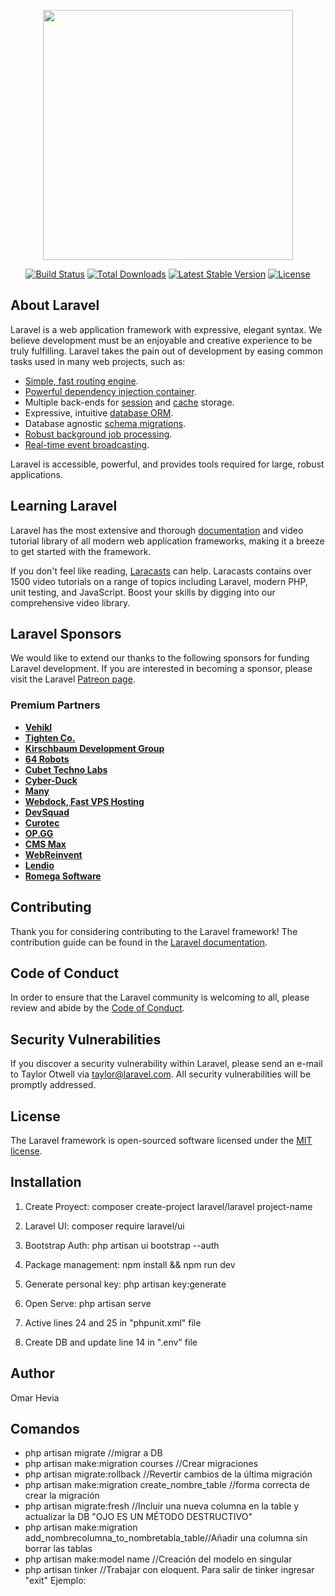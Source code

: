 <p align="center"><a href="https://laravel.com" target="_blank"><img src="https://raw.githubusercontent.com/laravel/art/master/logo-lockup/5%20SVG/2%20CMYK/1%20Full%20Color/laravel-logolockup-cmyk-red.svg" width="400"></a></p>

<p align="center">
<a href="https://travis-ci.org/laravel/framework"><img src="https://travis-ci.org/laravel/framework.svg" alt="Build Status"></a>
<a href="https://packagist.org/packages/laravel/framework"><img src="https://img.shields.io/packagist/dt/laravel/framework" alt="Total Downloads"></a>
<a href="https://packagist.org/packages/laravel/framework"><img src="https://img.shields.io/packagist/v/laravel/framework" alt="Latest Stable Version"></a>
<a href="https://packagist.org/packages/laravel/framework"><img src="https://img.shields.io/packagist/l/laravel/framework" alt="License"></a>
</p>

## About Laravel

Laravel is a web application framework with expressive, elegant syntax. We believe development must be an enjoyable and creative experience to be truly fulfilling. Laravel takes the pain out of development by easing common tasks used in many web projects, such as:

- [Simple, fast routing engine](https://laravel.com/docs/routing).
- [Powerful dependency injection container](https://laravel.com/docs/container).
- Multiple back-ends for [session](https://laravel.com/docs/session) and [cache](https://laravel.com/docs/cache) storage.
- Expressive, intuitive [database ORM](https://laravel.com/docs/eloquent).
- Database agnostic [schema migrations](https://laravel.com/docs/migrations).
- [Robust background job processing](https://laravel.com/docs/queues).
- [Real-time event broadcasting](https://laravel.com/docs/broadcasting).

Laravel is accessible, powerful, and provides tools required for large, robust applications.

## Learning Laravel

Laravel has the most extensive and thorough [documentation](https://laravel.com/docs) and video tutorial library of all modern web application frameworks, making it a breeze to get started with the framework.

If you don't feel like reading, [Laracasts](https://laracasts.com) can help. Laracasts contains over 1500 video tutorials on a range of topics including Laravel, modern PHP, unit testing, and JavaScript. Boost your skills by digging into our comprehensive video library.

## Laravel Sponsors

We would like to extend our thanks to the following sponsors for funding Laravel development. If you are interested in becoming a sponsor, please visit the Laravel [Patreon page](https://patreon.com/taylorotwell).

### Premium Partners

- **[Vehikl](https://vehikl.com/)**
- **[Tighten Co.](https://tighten.co)**
- **[Kirschbaum Development Group](https://kirschbaumdevelopment.com)**
- **[64 Robots](https://64robots.com)**
- **[Cubet Techno Labs](https://cubettech.com)**
- **[Cyber-Duck](https://cyber-duck.co.uk)**
- **[Many](https://www.many.co.uk)**
- **[Webdock, Fast VPS Hosting](https://www.webdock.io/en)**
- **[DevSquad](https://devsquad.com)**
- **[Curotec](https://www.curotec.com/services/technologies/laravel/)**
- **[OP.GG](https://op.gg)**
- **[CMS Max](https://www.cmsmax.com/)**
- **[WebReinvent](https://webreinvent.com/?utm_source=laravel&utm_medium=github&utm_campaign=patreon-sponsors)**
- **[Lendio](https://lendio.com)**
- **[Romega Software](https://romegasoftware.com)**

## Contributing

Thank you for considering contributing to the Laravel framework! The contribution guide can be found in the [Laravel documentation](https://laravel.com/docs/contributions).

## Code of Conduct

In order to ensure that the Laravel community is welcoming to all, please review and abide by the [Code of Conduct](https://laravel.com/docs/contributions#code-of-conduct).

## Security Vulnerabilities

If you discover a security vulnerability within Laravel, please send an e-mail to Taylor Otwell via [taylor@laravel.com](mailto:taylor@laravel.com). All security vulnerabilities will be promptly addressed.

## License

The Laravel framework is open-sourced software licensed under the [MIT license](https://opensource.org/licenses/MIT).

## Installation

1. Create Proyect: composer create-project laravel/laravel project-name 

2. Laravel UI: composer require laravel/ui

3. Bootstrap Auth: php artisan ui bootstrap --auth

4. Package management: npm install && npm run dev

5. Generate personal key: php artisan key:generate

6. Open Serve: php artisan serve

7. Active lines 24 and 25 in "phpunit.xml" file

8. Create DB and update line 14 in ".env" file

## Author

Omar Hevia

## Comandos
- php artisan migrate //migrar a DB
- php artisan make:migration courses //Crear migraciones
- php artisan migrate:rollback //Revertir cambios de la última migración
- php artisan make:migration create_nombre_table //forma correcta de crear la migración
- php artisan migrate:fresh //Incluir una nueva columna en la table y actualizar la DB "OJO ES UN MÉTODO DESTRUCTIVO"
- php artisan make:migration add_nombrecolumna_to_nombretabla_table//Añadir una columna sin borrar las tablas
- php artisan make:model name //Creación del modelo en singular
- php artisan tinker //Trabajar con eloquent. Para salir de tinker ingresar "exit"
    Ejemplo:
    <!-- >>> use App\Models\Course;
        >>> $course=new Course;
            => App\Models\Course {#3548}
        >>> $course->name= 'Laravel';
            => "Laravel"
        >>> $course->description= 'Learning Laravel framework';
          => "Learning Laravel framework"
        >>> $course;
            => App\Models\Course {#3548
                name: "Laravel",
                description: "Learning Laravel framework",
            }
        >>> $course->save();
            => true
            >>> $course
            => App\Models\Course {#3548
                name: "Laravel",
                description: "Learning Laravel framework",
                updated_at: "2022-02-01 19:33:42",
                created_at: "2022-02-01 19:33:42",
                id: 1,
            }
 -->


